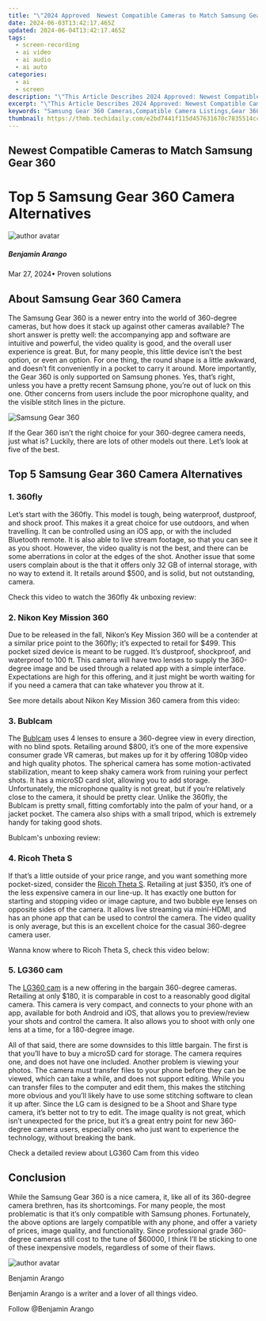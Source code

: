 ```yaml
---
title: "\"2024 Approved  Newest Compatible Cameras to Match Samsung Gear 360\""
date: 2024-06-03T13:42:17.465Z
updated: 2024-06-04T13:42:17.465Z
tags: 
  - screen-recording
  - ai video
  - ai audio
  - ai auto
categories: 
  - ai
  - screen
description: "\"This Article Describes 2024 Approved: Newest Compatible Cameras to Match Samsung Gear 360\""
excerpt: "\"This Article Describes 2024 Approved: Newest Compatible Cameras to Match Samsung Gear 360\""
keywords: "Samsung Gear 360 Cameras,Compatible Camera Listings,Gear 360 Compatible Models,Latest Cameras for Gear 360,Drones with Gear 360 Support,Samsung Gear 360 Accessories,Matching Camera for Gear 360"
thumbnail: https://thmb.techidaily.com/e2bd7441f115d457631670c7835514cc1e1ad27ead792a165abad33ef124056a.jpg
---
```


## Newest Compatible Cameras to Match Samsung Gear 360

# Top 5 Samsung Gear 360 Camera Alternatives

![author avatar](https://images.wondershare.com/filmora/article-images/benjamin-arango-author.jpg)

##### Benjamin Arango

 Mar 27, 2024• Proven solutions

## About Samsung Gear 360 Camera

 The Samsung Gear 360 is a newer entry into the world of 360-degree cameras, but how does it stack up against other cameras available? The short answer is pretty well: the accompanying app and software are intuitive and powerful, the video quality is good, and the overall user experience is great. But, for many people, this little device isn’t the best option, or even an option. For one thing, the round shape is a little awkward, and doesn’t fit conveniently in a pocket to carry it around. More importantly, the Gear 360 is only supported on Samsung phones. Yes, that’s right, unless you have a pretty recent Samsung phone, you’re out of luck on this one. Other concerns from users include the poor microphone quality, and the visible stitch lines in the picture.

![Samsung Gear 360 ](https://images.wondershare.com/filmora/article-images/samsung-gear-360-camera.jpg)

 If the Gear 360 isn’t the right choice for your 360-degree camera needs, just what is? Luckily, there are lots of other models out there. Let’s look at five of the best.

## Top 5 Samsung Gear 360 Camera Alternatives

### 1\. 360fly

 Let’s start with the 360fly. This model is tough, being waterproof, dustproof, and shock proof. This makes it a great choice for use outdoors, and when travelling. It can be controlled using an iOS app, or with the included Bluetooth remote. It is also able to live stream footage, so that you can see it as you shoot. However, the video quality is not the best, and there can be some aberrations in color at the edges of the shot. Another issue that some users complain about is the that it offers only 32 GB of internal storage, with no way to extend it. It retails around $500, and is solid, but not outstanding, camera.

 Check this video to watch the 360fly 4k unboxing review:

### 2\. Nikon Key Mission 360

 Due to be released in the fall, Nikon’s Key Mission 360 will be a contender at a similar price point to the 360fly; it’s expected to retail for $499\. This pocket sized device is meant to be rugged. It’s dustproof, shockproof, and waterproof to 100 ft. This camera will have two lenses to supply the 360-degree image and be used through a related app with a simple interface. Expectations are high for this offering, and it just might be worth waiting for if you need a camera that can take whatever you throw at it.

 See more details about Nikon Key Mission 360 camera from this video:

### 3\. Bublcam

 The [Bublcam](https://tools.techidaily.com/wondershare/filmora/download/) uses 4 lenses to ensure a 360-degree view in every direction, with no blind spots. Retailing around $800, it’s one of the more expensive consumer grade VR cameras, but makes up for it by offering 1080p video and high quality photos. The spherical camera has some motion-activated stabilization, meant to keep shaky camera work from ruining your perfect shots. It has a microSD card slot, allowing you to add storage. Unfortunately, the microphone quality is not great, but if you’re relatively close to the camera, it should be pretty clear. Unlike the 360fly, the Bublcam is pretty small, fitting comfortably into the palm of your hand, or a jacket pocket. The camera also ships with a small tripod, which is extremely handy for taking good shots.

 Bublcam's unboxing review:

### 4\. Ricoh Theta S

 If that’s a little outside of your price range, and you want something more pocket-sized, consider the [Ricoh Theta S](https://tools.techidaily.com/wondershare/filmora/download/). Retailing at just $350, it’s one of the less expensive camera in our line-up. It has exactly one button for starting and stopping video or image capture, and two bubble eye lenses on opposite sides of the camera. It allows live streaming via mini-HDMI, and has an phone app that can be used to control the camera. The video quality is only average, but this is an excellent choice for the casual 360-degree camera user.

 Wanna know where to Ricoh Theta S, check this video below:

### 5\. LG360 cam

 The [LG360 cam](https://tools.techidaily.com/wondershare/filmora/download/) is a new offering in the bargain 360-degree cameras. Retailing at only $180, it is comparable in cost to a reasonably good digital camera. This camera is very compact, and connects to your phone with an app, available for both Android and iOS, that allows you to preview/review your shots and control the camera. It also allows you to shoot with only one lens at a time, for a 180-degree image.

 All of that said, there are some downsides to this little bargain. The first is that you’ll have to buy a microSD card for storage. The camera requires one, and does not have one included. Another problem is viewing your photos. The camera must transfer files to your phone before they can be viewed, which can take a while, and does not support editing. While you can transfer files to the computer and edit them, this makes the stitching more obvious and you’ll likely have to use some stitching software to clean it up after. Since the LG cam is designed to be a Shoot and Share type camera, it’s better not to try to edit. The image quality is not great, which isn’t unexpected for the price, but it’s a great entry point for new 360-degree camera users, especially ones who just want to experience the technology, without breaking the bank.

 Check a detailed review about LG360 Cam from this video

## Conclusion

 While the Samsung Gear 360 is a nice camera, it, like all of its 360-degree camera brethren, has its shortcomings. For many people, the most problematic is that it’s only compatible with Samsung phones. Fortunately, the above options are largely compatible with any phone, and offer a variety of prices, image quality, and functionality. Since professional grade 360-degree cameras still cost to the tune of $60000, I think I’ll be sticking to one of these inexpensive models, regardless of some of their flaws.

![author avatar](https://images.wondershare.com/filmora/article-images/benjamin-arango-author.jpg)

Benjamin Arango

Benjamin Arango is a writer and a lover of all things video.

Follow @Benjamin Arango



<ins class="adsbygoogle"
     style="display:block"
     data-ad-format="autorelaxed"
     data-ad-client="ca-pub-7571918770474297"
     data-ad-slot="1223367746"></ins>

<ins class="adsbygoogle"
     style="display:block"
     data-ad-format="autorelaxed"
     data-ad-client="ca-pub-7571918770474297"
     data-ad-slot="1223367746"></ins>



<ins class="adsbygoogle"
     style="display:block"
     data-ad-client="ca-pub-7571918770474297"
     data-ad-slot="8358498916"
     data-ad-format="auto"
     data-full-width-responsive="true"></ins>






